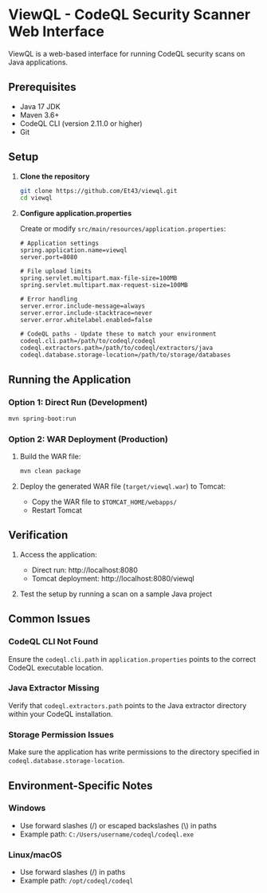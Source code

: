 # ViewQL - CodeQL Security Scanner Web Interface

ViewQL is a web-based interface for running CodeQL security scans on Java applications.

## Prerequisites

- Java 17 JDK
- Maven 3.6+
- CodeQL CLI (version 2.11.0 or higher)
- Git

## Setup

1. **Clone the repository**
   ```bash
   git clone https://github.com/Et43/viewql.git
   cd viewql
   ```

2. **Configure application.properties**
   
   Create or modify `src/main/resources/application.properties`:
   ```properties
   # Application settings
   spring.application.name=viewql
   server.port=8080
   
   # File upload limits
   spring.servlet.multipart.max-file-size=100MB
   spring.servlet.multipart.max-request-size=100MB
   
   # Error handling
   server.error.include-message=always
   server.error.include-stacktrace=never
   server.error.whitelabel.enabled=false
   
   # CodeQL paths - Update these to match your environment
   codeql.cli.path=/path/to/codeql/codeql
   codeql.extractors.path=/path/to/codeql/extractors/java
   codeql.database.storage-location=/path/to/storage/databases
   ```

## Running the Application

### Option 1: Direct Run (Development)
```bash
mvn spring-boot:run
```

### Option 2: WAR Deployment (Production)

1. Build the WAR file:
   ```bash
   mvn clean package
   ```

2. Deploy the generated WAR file (`target/viewql.war`) to Tomcat:
   - Copy the WAR file to `$TOMCAT_HOME/webapps/`
   - Restart Tomcat

## Verification

1. Access the application:
   - Direct run: http://localhost:8080
   - Tomcat deployment: http://localhost:8080/viewql

2. Test the setup by running a scan on a sample Java project

## Common Issues

### CodeQL CLI Not Found
Ensure the `codeql.cli.path` in `application.properties` points to the correct CodeQL executable location.

### Java Extractor Missing
Verify that `codeql.extractors.path` points to the Java extractor directory within your CodeQL installation.

### Storage Permission Issues
Make sure the application has write permissions to the directory specified in `codeql.database.storage-location`.

## Environment-Specific Notes

### Windows
- Use forward slashes (/) or escaped backslashes (\\) in paths
- Example path: `C:/Users/username/codeql/codeql.exe`

### Linux/macOS
- Use forward slashes (/) in paths
- Example path: `/opt/codeql/codeql`

